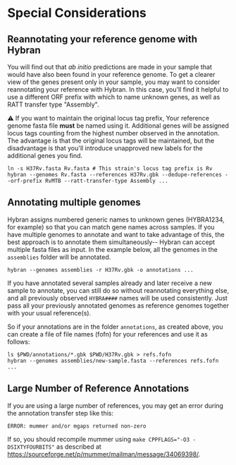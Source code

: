 
# Special Considerations

## Reannotating your reference genome with Hybran

You will find out that *ab initio* predictions are made in your sample that would have also been found in your reference genome.
To get a clearer view of the genes present only in your sample, you may want to consider reannotating your reference with Hybran.
In this case, you'll find it helpful to use a different ORF prefix with which to name unknown genes, as well as RATT transfer type "Assembly".

:warning: If you want to maintain the original locus tag prefix, Your reference genome fasta file **must** be named using it.
Additional genes will be assigned locus tags counting from the highest number observed in the annotation.
The advantage is that the original locus tags will be maintained, but the disadvantage is that you'll introduce unapproved new labels for the additional genes you find.

```
ln -s H37Rv.fasta Rv.fasta # This strain's locus tag prefix is Rv
hybran --genomes Rv.fasta --references H37Rv.gbk --dedupe-references --orf-prefix RvMTB --ratt-transfer-type Assembly ...
```

## Annotating multiple genomes

Hybran assigns numbered generic names to unknown genes (HYBRA1234, for example) so that you can match gene names across samples.
If you have multiple genomes to annotate and want to take advantage of this, the best approach is to annotate them simultaneously-- Hybran can accept multiple fasta files as input.
In the example below, all the genomes in the `assemblies` folder will be annotated.

```
hybran --genomes assemblies -r H37Rv.gbk -o annotations ...
```

If you have annotated several samples already and later receive a new sample to annotate, you can still do so without reannotating everything else, and all previously observed `HYBRA####` names will be used consistently.
Just pass all your previously annotated genomes as reference genomes together with your usual reference(s).

So if your annotations are in the folder `annotations`, as created above, you can create a file of file names (fofn) for your references and use it as follows:

```
ls $PWD/annotations/*.gbk $PWD/H37Rv.gbk > refs.fofn
hybran --genomes assemblies/new-sample.fasta --references refs.fofn ...
```

## Large Number of Reference Annotations

If you are using a large number of references, you may get an error during the annotation transfer step like this:

```
ERROR: mummer and/or mgaps returned non-zero
```

If so, you should recompile mummer using `make CPPFLAGS="-O3 -DSIXTYFOURBITS"` as described at <https://sourceforge.net/p/mummer/mailman/message/34069398/>.
